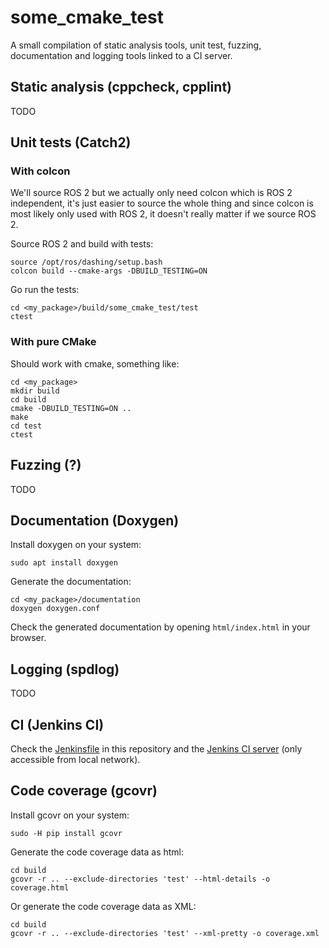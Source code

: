 # some_cmake_test

A small compilation of static analysis tools, unit test, fuzzing, documentation and logging tools linked to a CI server.

## Static analysis (cppcheck, cpplint)

TODO

## Unit tests (Catch2)
### With colcon
We'll source ROS 2 but we actually only need colcon which is ROS 2 independent, it's just easier to source the whole thing and since colcon is most likely only used with ROS 2, it doesn't really matter if we source ROS 2.

Source ROS 2 and build with tests:
```
source /opt/ros/dashing/setup.bash
colcon build --cmake-args -DBUILD_TESTING=ON
```

Go run the tests:
```
cd <my_package>/build/some_cmake_test/test
ctest
```

### With pure CMake

Should work with cmake, something like:
```
cd <my_package>
mkdir build
cd build
cmake -DBUILD_TESTING=ON ..
make
cd test
ctest
```

## Fuzzing (?)

TODO

## Documentation (Doxygen)

Install doxygen on your system:
```
sudo apt install doxygen
```

Generate the documentation:
```
cd <my_package>/documentation
doxygen doxygen.conf
```

Check the generated documentation by opening `html/index.html` in your browser.


## Logging (spdlog)

TODO

## CI (Jenkins CI)

Check the [Jenkinsfile](Jenkinsfile) in this repository and the [Jenkins CI server](http://hopermf-desktop.local:8080/job/cmake_package_pipeline/) (only accessible from local network).

## Code coverage (gcovr)


Install gcovr on your system:
```
sudo -H pip install gcovr
```

Generate the code coverage data as html:
```
cd build
gcovr -r .. --exclude-directories 'test' --html-details -o coverage.html 
```

Or generate the code coverage data as XML:
```
cd build
gcovr -r .. --exclude-directories 'test' --xml-pretty -o coverage.xml 
```
